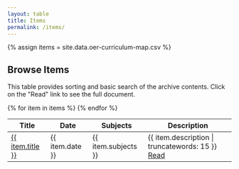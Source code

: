 ```yaml
---
layout: table
title: Items
permalink: /items/
---
```

{% assign items = site.data.oer-curriculum-map.csv %}

<!-- currently downloaded version of datatables is bundled with bootstrap and responsive and csv download extensions -->
## Browse Items

This table provides sorting and basic search of the archive contents. 
Click on the "Read" link to see the full document.

<table id="item-table">
    <thead>
        <tr>
            <th>Title</th>
            <th>Date</th>
            <th>Subjects</th>
            <th>Description</th>
        </tr>
    </thead>
    <tbody>
{% for item in items %}        
        <tr>
            <td><a href="{{ site.baseurl }}/items/{{ item.identifier | downcase }}.html">{{ item.title }}</a></td>
            <td>{{ item.date }}</td>
            <td>{{ item.subjects }}</td>
            <td>{{ item.description | truncatewords: 15 }} <a href="{{ site.baseurl }}/items/{{ item.identifier | downcase }}.html">Read</a></td>
        </tr>
{% endfor %}
    </tbody>
</table>
